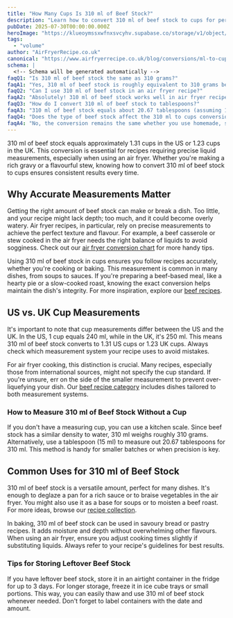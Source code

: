 ```yaml
---
title: "How Many Cups Is 310 ml of Beef Stock?"
description: "Learn how to convert 310 ml of beef stock to cups for perfect recipes every time. Get precise measurements for cooking and baking."
pubDate: 2025-07-30T00:00:00.000Z
heroImage: "https://klueoymssxwfnxsvcyhv.supabase.co/storage/v1/object/public/Shmucket/how-many-cups-is-310-ml-of-beef-stock.webp"
tags:
  - "volume"
author: "AirFryerRecipe.co.uk"
canonical: "https://www.airfryerrecipe.co.uk/blog/conversions/ml-to-cups/how-many-cups-is-310-ml-of-beef-stock"
schema: |
  <!-- Schema will be generated automatically -->
faqQ1: "Is 310 ml of beef stock the same as 310 grams?"
faqA1: "Yes, 310 ml of beef stock is roughly equivalent to 310 grams because its density is similar to water. However, this can vary slightly depending on the stock's salt content or additives. For precise measurements, especially in baking, use a kitchen scale."
faqQ2: "Can I use 310 ml of beef stock in an air fryer recipe?"
faqA2: "Absolutely! 310 ml of beef stock works well in air fryer recipes like stews, casseroles, or braised dishes. Just ensure you use an oven-safe container or liner to prevent spills. Check out our <a href=https://www.airfryerrecipe.co.uk/air-fryer-cleaner>air fryer cleaner</a> for easy post-cooking maintenance."
faqQ3: "How do I convert 310 ml of beef stock to tablespoons?"
faqA3: "310 ml of beef stock equals about 20.67 tablespoons (assuming 1 tablespoon = 15 ml). This is useful for smaller adjustments or when you don't have a measuring cup handy. For accuracy, measure in batches to avoid over-pouring."
faqQ4: "Does the type of beef stock affect the 310 ml to cups conversion?"
faqA4: "No, the conversion remains the same whether you use homemade, store-bought, or concentrated beef stock. However, concentrated stock may need diluting, so always follow the package instructions before measuring 310 ml for your recipe."
---
```

<p>310 ml of beef stock equals approximately 1.31 cups in the US or 1.23 cups in the UK. This conversion is essential for recipes requiring precise liquid measurements, especially when using an air fryer. Whether you're making a rich gravy or a flavourful stew, knowing how to convert 310 ml of beef stock to cups ensures consistent results every time.</p>

<h2>Why Accurate Measurements Matter</h2>
<p>Getting the right amount of beef stock can make or break a dish. Too little, and your recipe might lack depth; too much, and it could become overly watery. Air fryer recipes, in particular, rely on precise measurements to achieve the perfect texture and flavour. For example, a beef casserole or stew cooked in the air fryer needs the right balance of liquids to avoid sogginess. Check out our <a href=https://www.airfryerrecipe.co.uk/air-fryer-conversion-chart>air fryer conversion chart</a> for more handy tips.</p>

<p>Using 310 ml of beef stock in cups ensures you follow recipes accurately, whether you're cooking or baking. This measurement is common in many dishes, from soups to sauces. If you're preparing a beef-based meal, like a hearty pie or a slow-cooked roast, knowing the exact conversion helps maintain the dish's integrity. For more inspiration, explore our <a href=https://www.airfryerrecipe.co.uk/recipes>beef recipes</a>.</p>

<h2>US vs. UK Cup Measurements</h2>
<p>It's important to note that cup measurements differ between the US and the UK. In the US, 1 cup equals 240 ml, while in the UK, it's 250 ml. This means 310 ml of beef stock converts to 1.31 US cups or 1.23 UK cups. Always check which measurement system your recipe uses to avoid mistakes.</p>

<p>For air fryer cooking, this distinction is crucial. Many recipes, especially those from international sources, might not specify the cup standard. If you're unsure, err on the side of the smaller measurement to prevent over-liquefying your dish. Our <a href=https://www.airfryerrecipe.co.uk/recipe-category/beef>beef recipe category</a> includes dishes tailored to both measurement systems.</p>

<h3>How to Measure 310 ml of Beef Stock Without a Cup</h3>
<p>If you don't have a measuring cup, you can use a kitchen scale. Since beef stock has a similar density to water, 310 ml weighs roughly 310 grams. Alternatively, use a tablespoon (15 ml) to measure out 20.67 tablespoons for 310 ml. This method is handy for smaller batches or when precision is key.</p>

<h2>Common Uses for 310 ml of Beef Stock</h2>
<p>310 ml of beef stock is a versatile amount, perfect for many dishes. It's enough to deglaze a pan for a rich sauce or to braise vegetables in the air fryer. You might also use it as a base for soups or to moisten a beef roast. For more ideas, browse our <a href=https://www.airfryerrecipe.co.uk/recipes>recipe collection</a>.</p>

<p>In baking, 310 ml of beef stock can be used in savoury bread or pastry recipes. It adds moisture and depth without overwhelming other flavours. When using an air fryer, ensure you adjust cooking times slightly if substituting liquids. Always refer to your recipe's guidelines for best results.</p>

<h3>Tips for Storing Leftover Beef Stock</h3>
<p>If you have leftover beef stock, store it in an airtight container in the fridge for up to 3 days. For longer storage, freeze it in ice cube trays or small portions. This way, you can easily thaw and use 310 ml of beef stock whenever needed. Don't forget to label containers with the date and amount.</p>
